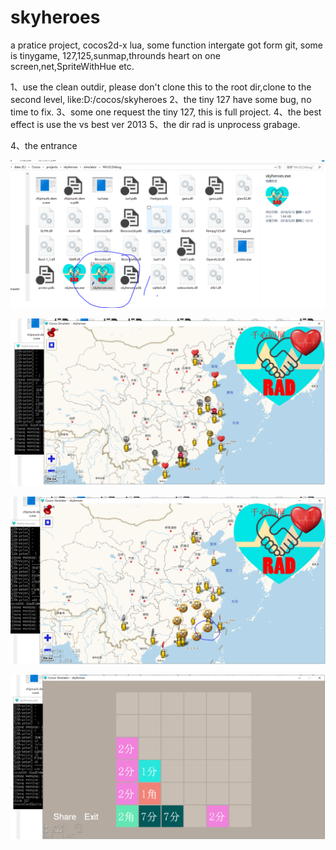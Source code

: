 # skyheroes
a pratice project, cocos2d-x lua,  some function intergate got form git, some is tinygame,  127,125,sunmap,throunds heart on one screen,net,SpriteWithHue etc.

1、use the clean outdir, please don't clone this to the root dir,clone to the second level, like:D:/cocos/skyheroes 
2、the tiny 127 have some bug, no time to fix.
3、some one request the tiny 127, this is full project.
4、the best effect is use the vs best ver 2013
5、the dir rad is unprocess grabage.

4、the entrance

<p align="center">
    <img src="./pic/1-debug.PNG">
</p>

<p align="center">
    <img src="./pic/2-main.PNG">
</p>

<p align="center">
    <img src="./pic/3-enter.PNG">
</p>

<p align="center">
    <img src="./pic/4-127.PNG">
</p>